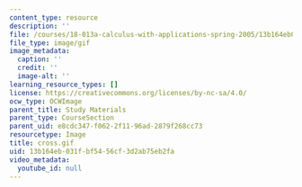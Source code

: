 ```yaml
---
content_type: resource
description: ''
file: /courses/18-013a-calculus-with-applications-spring-2005/13b164eb031fbf5456cf3d2ab75eb2fa_cross.gif
file_type: image/gif
image_metadata:
  caption: ''
  credit: ''
  image-alt: ''
learning_resource_types: []
license: https://creativecommons.org/licenses/by-nc-sa/4.0/
ocw_type: OCWImage
parent_title: Study Materials
parent_type: CourseSection
parent_uid: e8cdc347-f062-2f11-96ad-2879f268cc73
resourcetype: Image
title: cross.gif
uid: 13b164eb-031f-bf54-56cf-3d2ab75eb2fa
video_metadata:
  youtube_id: null
---
```

